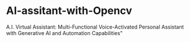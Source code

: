 # AI-assitant-with-Opencv
A.I. Virtual Assistant: Multi-Functional Voice-Activated Personal Assistant with Generative AI and Automation Capabilities"
